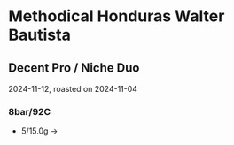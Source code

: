 # Methodical Honduras Walter Bautista

## Decent Pro / Niche Duo

2024-11-12, roasted on 2024-11-04

### 8bar/92C

- 5/15.0g ->
